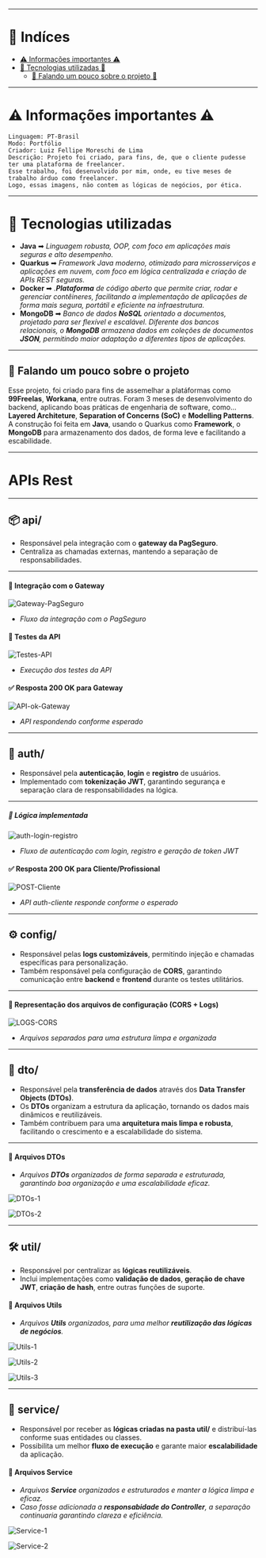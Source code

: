 
---

# 📑 Indíces

- [⚠️ Informações importantes ⚠️](#️-informações-importantes-️)
- [🚀 Tecnologias utilizadas 🚀](#-tecnologias-utilizadas)
    - [📖 Falando um pouco sobre o projeto 📖](#-falando-um-pouco-sobre-o-projeto)
---
# ⚠️ Informações importantes ⚠️

```
Linguagem: PT-Brasil
Modo: Portfólio
Criador: Luiz Fellipe Moreschi de Lima
Descrição: Projeto foi criado, para fins, de, que o cliente pudesse ter uma plataforma de freelancer.
Esse trabalho, foi desenvolvido por mim, onde, eu tive meses de trabalho árduo como freelancer. 
Logo, essas imagens, não contem as lógicas de negócios, por ética.  
```
---

# 🚀 Tecnologias utilizadas

- **Java** ➡︎ *Linguagem robusta, OOP, com foco em aplicações mais seguras e alto desempenho.*
- **Quarkus** ➡︎ *Framework Java moderno, otimizado para microsserviços e aplicações em nuvem, com foco em lógica centralizada e criação de APIs REST seguras.*
- **Docker** ➡︎ *.**Plataforma** de código aberto que permite criar, rodar e gerenciar contêineres, facilitando a implementação de aplicações de forma mais segura, portátil e eficiente na infraestrutura.*
- **MongoDB** ➡︎ *Banco de dados **NoSQL** orientado a documentos, projetado para ser flexível e escalável. Diferente dos bancos relacionais, o **MongoDB** armazena dados em coleções de documentos **JSON**, permitindo maior adaptação a diferentes tipos de aplicações.*

---

## 📖 Falando um pouco sobre o projeto

Esse projeto, foi criado para fins de assemelhar a platáformas como **99Freelas**, **Workana**, entre outras.
Foram 3 meses de desenvolvimento do backend, aplicando boas práticas de engenharia de software, como... **Layered Architeture**, **Separation of Concerns (SoC)** e **Modelling Patterns**. A construção foi feita em **Java**, usando o Quarkus como **Framework**, o **MongoDB** para armazenamento dos dados, de forma leve e facilitando a escabilidade.

---

# APIs Rest

---

## 📦 api/  
- Responsável pela integração com o **gateway da PagSeguro**.  
- Centraliza as chamadas externas, mantendo a separação de responsabilidades.  

---

#### 🔗 Integração com o Gateway  
![Gateway-PagSeguro](./image/gateway.png)  
- *Fluxo da integração com o PagSeguro*  

#### 🧪 Testes da API  
![Testes-API](./image/testesapi.jpeg)  
- *Execução dos testes da API*  

#### ✅ Resposta 200 OK para Gateway  
![API-ok-Gateway](./image/200ok-gateway.jpeg)  
- *API respondendo conforme esperado* 

---

## 🔐 auth/  

- Responsável pela **autenticação**, **login** e **registro** de usuários.  
- Implementado com **tokenização JWT**, garantindo segurança e separação clara de responsabilidades na lógica.  

---

##### 🔧 Lógica implementada  
![auth-login-registro](./image/auth.png)  
- *Fluxo de autenticação com login, registro e geração de token JWT* 

#### ✅ Resposta 200 OK para Cliente/Profissional
![POST-Cliente](./image/post-cliente.png)
- *API auth-cliente responde conforme o esperado*

---

## ⚙️ config/

- Responsável pelas **logs customizáveis**, permitindo injeção e chamadas específicas para personalização.  
- Também responsável pela configuração de **CORS**, garantindo comunicação entre **backend** e **frontend** durante os testes utilitários.  

---

#### 📸 Representação dos arquivos de configuração (CORS + Logs)
![LOGS-CORS](./image/Log-Cors.png)
- *Arquivos separados para uma estrutura limpa e organizada*

---

## 📨 dto/

- Responsável pela **transferência de dados** através dos **Data Transfer Objects (DTOs)**.  
- Os **DTOs** organizam a estrutura da aplicação, tornando os dados mais dinâmicos e reutilizáveis.  
- Também contribuem para uma **arquitetura mais limpa e robusta**, facilitando o crescimento e a escalabilidade do sistema. 

---

#### 📁 Arquivos DTOs  

- *Arquivos **DTOs** organizados de forma separada e estruturada, garantindo boa organização e uma escalabilidade eficaz.* 

![DTOs-1](./image/DTOs1.png)

![DTOs-2](./image/DTOs2.png)

---

## 🛠️ util/  

- Responsável por centralizar as **lógicas reutilizáveis**.  
- Inclui implementações como **validação de dados**, **geração de chave JWT**, **criação de hash**, entre outras funções de suporte.

####  📁 Arquivos Utils

- *Arquivos **Utils** organizados, para uma melhor **reutilização das lógicas de negócios**.* 

![Utils-1](./image/utils1.png)

![Utils-2](./image/utils2.png)

![Utils-3](./image/utils3.png)

---

## 🧪 service/  

- Responsável por receber as **lógicas criadas na pasta util/** e distribuí-las conforme suas entidades ou classes.  
- Possibilita um melhor **fluxo de execução** e garante maior **escalabilidade** da aplicação.

####  📁 Arquivos Service

- *Arquivos **Service** organizados e estruturados e manter a lógica limpa e eficaz.*
- *Caso fosse adicionada a **responsabidade do Controller**, a separação continuaria garantindo clareza e eficiência.* 

![Service-1](./image/Service1.png)

![Service-2](./image/Service2.png)